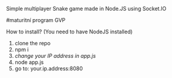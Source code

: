 Simple multiplayer Snake game made in Node.JS using Socket.IO

#maturitní program GVP


How to install? (You need to have NodeJS installed)
1. clone the repo
2. npm i
3. *change your IP address in app.js*
4. node app.js
5. go to: your.ip.address:8080
